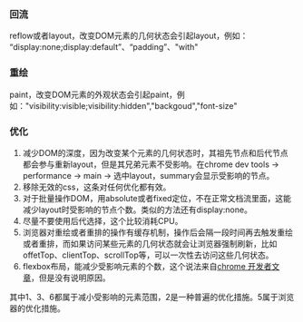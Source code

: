 ### 回流

reflow或者layout，改变DOM元素的几何状态会引起layout，例如： “display:none;display:default”、“padding”、"with"

### 重绘

paint，改变DOM元素的外观状态会引起paint，例如："visibility:visible;visibility:hidden","backgoud","font-size"

### 优化

1. 减少DOM的深度，因为改变某个元素的几何状态时，其祖先节点和后代节点都会参与重新layout，但是其兄弟元素不受影响。在chrome dev tools -> performance -> main -> 选中layout，summary会显示受影响的节点。
2. 移除无效的css，这条对任何优化都有效。
3. 对于批量操作DOM，用absolute或者fixed定位，不在正常文档流里面，这能减少layout时受影响的节点个数。类似的方法还有display:none。
4. 尽量不要使用后代选择，这个比较消耗CPU。
5. 浏览器对重绘或者重排的操作有缓存机制，操作后会隔一段时间再去触发重绘或者重排，而如果访问某些元素的几何状态就会让浏览器强制刷新，比如offetTop、clientTop、scrollTop等，可以一次性去访问这些几何状态。
6. flexbox布局，能减少受影响元素的个数，这个说法来自[chrome 开发者文章](https://developers.google.com/web/fundamentals/performance/rendering/avoid-large-complex-layouts-and-layout-thrashing#use_flexbox_over_older_layout_models)，但是没有说明原因。

其中1、3、6都属于减小受影响的元素范围，2是一种普遍的优化措施。5属于浏览器的优化措施。